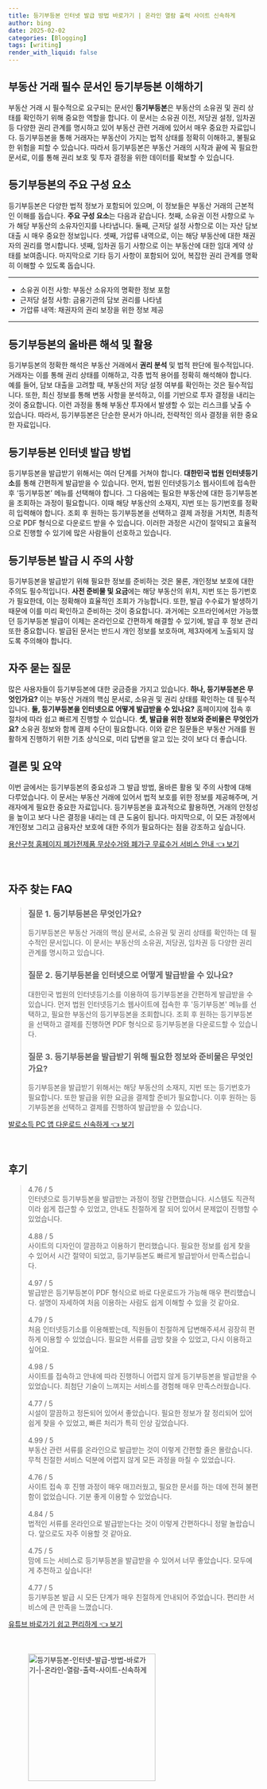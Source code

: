```yaml
---
title: 등기부등본 인터넷 발급 방법 바로가기 | 온라인 열람 출력 사이트 신속하게
author: bing
date: 2025-02-02
categories: [Blogging]
tags: [writing]
render_with_liquid: false
---
```



<h2 id='부동산 거래 필수 문서인 등기부등본 이해하기'>부동산 거래 필수 문서인 등기부등본 이해하기</h2>

<p>부동산 거래 시 필수적으로 요구되는 문서인 <b>등기부등본</b>은 부동산의 소유권 및 권리 상태를 확인하기 위해 중요한 역할을 합니다. 이 문서는 소유권 이전, 저당권 설정, 임차권 등 다양한 권리 관계를 명시하고 있어 부동산 관련 거래에 있어서 매우 중요한 자료입니다. 등기부등본을 통해 거래자는 부동산이 가지는 법적 상태를 정확히 이해하고, 불필요한 위험을 피할 수 있습니다. 따라서 등기부등본은 부동산 거래의 시작과 끝에 꼭 필요한 문서로, 이를 통해 권리 보호 및 투자 결정을 위한 데이터를 확보할 수 있습니다.</p>

<h2 id='등기부등본의 주요 구성 요소'>등기부등본의 주요 구성 요소</h2>

<p>등기부등본은 다양한 법적 정보가 포함되어 있으며, 이 정보들은 부동산 거래의 근본적인 이해를 돕습니다. <b>주요 구성 요소</b>는 다음과 같습니다. 첫째, 소유권 이전 사항으로 누가 해당 부동산의 소유자인지를 나타냅니다. 둘째, 근저당 설정 사항으로 이는 자산 담보 대출 시 매우 중요한 정보입니다. 셋째, 가압류 내역으로, 이는 해당 부동산에 대한 채권자의 권리를 명시합니다. 넷째, 임차권 등기 사항으로 이는 부동산에 대한 임대 계약 상태를 보여줍니다. 마지막으로 기타 등기 사항이 포함되어 있어, 복잡한 권리 관계를 명확히 이해할 수 있도록 돕습니다.</p>

<hr />

<ul>
    <li>소유권 이전 사항: 부동산 소유자의 명확한 정보 포함</li>
    <li>근저당 설정 사항: 금융기관의 담보 권리를 나타냄</li>
    <li>가압류 내역: 채권자의 권리 보장을 위한 정보 제공</li>
</ul>

<hr />

<h2 id='등기부등본의 올바른 해석 및 활용'>등기부등본의 올바른 해석 및 활용</h2>

<p>등기부등본의 정확한 해석은 부동산 거래에서 <b>권리 분석</b> 및 법적 판단에 필수적입니다. 거래자는 이를 통해 권리 상태를 이해하고, 각종 법적 용어를 정확히 해석해야 합니다. 예를 들어, 담보 대출을 고려할 때, 부동산의 저당 설정 여부를 확인하는 것은 필수적입니다. 또한, 최신 정보를 통해 변동 사항을 분석하고, 이를 기반으로 투자 결정을 내리는 것이 중요합니다. 이런 과정을 통해 부동산 투자에서 발생할 수 있는 리스크를 낮출 수 있습니다. 따라서, 등기부등본은 단순한 문서가 아니라, 전략적인 의사 결정을 위한 중요한 자료입니다.</p>

<h2 id='등기부등본 인터넷 발급 방법'>등기부등본 인터넷 발급 방법</h2>

<p>등기부등본을 발급받기 위해서는 여러 단계를 거쳐야 합니다. <b>대한민국 법원 인터넷등기소</b>를 통해 간편하게 발급받을 수 있습니다. 먼저, 법원 인터넷등기소 웹사이트에 접속한 후 ‘등기부등본’ 메뉴를 선택해야 합니다. 그 다음에는 필요한 부동산에 대한 등기부등본을 조회하는 과정이 필요합니다. 이때 해당 부동산의 소재지, 지번 또는 등기번호를 정확히 입력해야 합니다. 조회 후 원하는 등기부등본을 선택하고 결제 과정을 거치면, 최종적으로 PDF 형식으로 다운로드 받을 수 있습니다. 이러한 과정은 시간이 절약되고 효율적으로 진행할 수 있기에 많은 사람들이 선호하고 있습니다.</p>

<h2 id='등기부등본 발급 시 주의 사항'>등기부등본 발급 시 주의 사항</h2>

<p>등기부등본을 발급받기 위해 필요한 정보를 준비하는 것은 물론, 개인정보 보호에 대한 주의도 필수적입니다. <b>사전 준비물 및 요금</b>에는 해당 부동산의 위치, 지번 또는 등기번호가 필요한데, 이는 정확해야 효율적인 조회가 가능합니다. 또한, 발급 수수료가 발생하기 때문에 이를 미리 확인하고 준비하는 것이 중요합니다. 과거에는 오프라인에서만 가능했던 등기부등본 발급이 이제는 온라인으로 간편하게 해결할 수 있기에, 발급 후 정보 관리 또한 중요합니다. 발급된 문서는 반드시 개인 정보를 보호하며, 제3자에게 노출되지 않도록 주의해야 합니다.</p>

<h2 id='자주 묻는 질문'>자주 묻는 질문</h2>

<p>많은 사용자들이 등기부등본에 대한 궁금증을 가지고 있습니다. <b>하나, 등기부등본은 무엇인가요?</b> 이는 부동산 거래의 핵심 문서로, 소유권 및 권리 상태를 확인하는 데 필수적입니다. <b>둘, 등기부등본을 인터넷으로 어떻게 발급받을 수 있나요?</b> 홈페이지에 접속 후 절차에 따라 쉽고 빠르게 진행할 수 있습니다. <b>셋, 발급을 위한 정보와 준비물은 무엇인가요?</b> 소유권 정보와 함께 결제 수단이 필요합니다. 이와 같은 질문들은 부동산 거래를 원활하게 진행하기 위한 기초 상식으로, 미리 답변을 알고 있는 것이 보다 더 좋습니다.</p>

<h2 id='결론 및 요약'>결론 및 요약</h2>

<p>이번 글에서는 등기부등본의 중요성과 그 발급 방법, 올바른 활용 및 주의 사항에 대해 다루었습니다. 이 문서는 부동산 거래에 있어서 법적 보호를 위한 정보를 제공해주며, 거래자에게 필요한 중요한 자료입니다. 등기부등본을 효과적으로 활용하면, 거래의 안정성을 높이고 보다 나은 결정을 내리는 데 큰 도움이 됩니다. 마지막으로, 이 모든 과정에서 개인정보 그리고 금융자산 보호에 대한 주의가 필요하다는 점을 강조하고 싶습니다.</p>


<p><a class="click-button" title="용산구청 홈페이지 폐가전제품 무상수거와 폐가구 무료수거 서비스 안내" href="https://yellowplanner.github.io/posts/%EC%9A%A9%EC%82%B0%EA%B5%AC%EC%B2%AD-%ED%99%88%ED%8E%98%EC%9D%B4%EC%A7%80-%ED%8F%90%EA%B0%80%EC%A0%84%EC%A0%9C%ED%92%88-%EB%AC%B4%EC%83%81%EC%88%98%EA%B1%B0%EC%99%80-%ED%8F%90%EA%B0%80%EA%B5%AC-%EB%AC%B4%EB%A3%8C%EC%88%98%EA%B1%B0-%EC%84%9C%EB%B9%84%EC%8A%A4-%EC%95%88%EB%82%B4/" rel="dofollow">용산구청 홈페이지 폐가전제품 무상수거와 폐가구 무료수거 서비스 안내 👈 보기</a></p><br>
<h2 id='자주_찾는_FAQ'>자주 찾는 FAQ</h2>
<div itemscope="" itemtype="https://schema.org/FAQPage"> 
<blockquote> 
<div itemscope="" itemprop="mainEntity" itemtype="https://schema.org/Question"> 
<h3 itemprop="name">질문 1. 등기부등본은 무엇인가요?</h3> 
<div itemscope="" itemprop="acceptedAnswer" itemtype="https://schema.org/Answer"> 
<span itemprop="text"> 
<p>등기부등본은 부동산 거래의 핵심 문서로, 소유권 및 권리 상태를 확인하는 데 필수적인 문서입니다. 이 문서는 부동산의 소유권, 저당권, 임차권 등 다양한 권리 관계를 명시하고 있습니다.</p> 
</span> 
</div> 
</div> 

<div itemscope="" itemprop="mainEntity" itemtype="https://schema.org/Question"> 
<h3 itemprop="name">질문 2. 등기부등본을 인터넷으로 어떻게 발급받을 수 있나요?</h3> 
<div itemscope="" itemprop="acceptedAnswer" itemtype="https://schema.org/Answer"> 
<span itemprop="text"> 
<p>대한민국 법원의 인터넷등기소를 이용하여 등기부등본을 간편하게 발급받을 수 있습니다. 먼저 법원 인터넷등기소 웹사이트에 접속한 후 '등기부등본' 메뉴를 선택하고, 필요한 부동산의 등기부등본을 조회합니다. 조회 후 원하는 등기부등본을 선택하고 결제를 진행하면 PDF 형식으로 등기부등본을 다운로드할 수 있습니다.</p> 
</span> 
</div> 
</div> 

<div itemscope="" itemprop="mainEntity" itemtype="https://schema.org/Question"> 
<h3 itemprop="name">질문 3. 등기부등본을 발급받기 위해 필요한 정보와 준비물은 무엇인가요?</h3> 
<div itemscope="" itemprop="acceptedAnswer" itemtype="https://schema.org/Answer"> 
<span itemprop="text"> 
<p>등기부등본을 발급받기 위해서는 해당 부동산의 소재지, 지번 또는 등기번호가 필요합니다. 또한 발급을 위한 요금을 결제할 준비가 필요합니다. 이후 원하는 등기부등본을 선택하고 결제를 진행하여 발급받을 수 있습니다.</p> 
</span> 
</div> 
</div> 

</blockquote> 
</div>
<p><a class="click-button" title="발로소득 PC 앱 다운로드 신속하게" href="https://yellowplanner.github.io/posts/%EB%B0%9C%EB%A1%9C%EC%86%8C%EB%93%9D-PC-%EC%95%B1-%EB%8B%A4%EC%9A%B4%EB%A1%9C%EB%93%9C-%EC%8B%A0%EC%86%8D%ED%95%98%EA%B2%8C/" rel="dofollow">발로소득 PC 앱 다운로드 신속하게 👈 보기</a></p><br>
<h2 id='후기'>후기</h2>
<div itemscope itemtype="https://schema.org/Product">
  <blockquote>
  <div itemprop="review" itemscope itemtype="https://schema.org/Review">
      <div itemprop="reviewRating" itemscope itemtype="https://schema.org/Rating"> <span itemprop="ratingValue">4.76</span> / <span itemprop="bestRating">5</span> </div>
      <span itemprop="reviewBody">인터넷으로 등기부등본을 발급받는 과정이 정말 간편했습니다. 시스템도 직관적이라 쉽게 접근할 수 있었고, 안내도 친절하게 잘 되어 있어서 문제없이 진행할 수 있었습니다.</span>
  </div>
  <br>
  <div itemprop="review" itemscope itemtype="https://schema.org/Review">
      <div itemprop="reviewRating" itemscope itemtype="https://schema.org/Rating"> <span itemprop="ratingValue">4.88</span> / <span itemprop="bestRating">5</span> </div>
      <span itemprop="reviewBody">사이트의 디자인이 깔끔하고 이용하기 편리했습니다. 필요한 정보를 쉽게 찾을 수 있어서 시간 절약이 되었고, 등기부등본도 빠르게 발급받아서 만족스럽습니다.</span>
  </div>
  <br>
  <div itemprop="review" itemscope itemtype="https://schema.org/Review">
      <div itemprop="reviewRating" itemscope itemtype="https://schema.org/Rating"> <span itemprop="ratingValue">4.97</span> / <span itemprop="bestRating">5</span> </div>
      <span itemprop="reviewBody">발급받은 등기부등본이 PDF 형식으로 바로 다운로드가 가능해 매우 편리했습니다. 설명이 자세하여 처음 이용하는 사람도 쉽게 이해할 수 있을 것 같아요.</span>
  </div>
  <br>
  <div itemprop="review" itemscope itemtype="https://schema.org/Review">
      <div itemprop="reviewRating" itemscope itemtype="https://schema.org/Rating"> <span itemprop="ratingValue">4.79</span> / <span itemprop="bestRating">5</span> </div>
      <span itemprop="reviewBody">처음 인터넷등기소를 이용해봤는데, 직원들이 친절하게 답변해주셔서 굉장히 편하게 이용할 수 있었습니다. 필요한 서류를 금방 찾을 수 있었고, 다시 이용하고 싶어요.</span>
  </div>
  <br>
  <div itemprop="review" itemscope itemtype="https://schema.org/Review">
      <div itemprop="reviewRating" itemscope itemtype="https://schema.org/Rating"> <span itemprop="ratingValue">4.98</span> / <span itemprop="bestRating">5</span> </div>
      <span itemprop="reviewBody">사이트를 접속하고 안내에 따라 진행하니 어렵지 않게 등기부등본을 발급받을 수 있었습니다. 최첨단 기술이 느껴지는 서비스를 경험해 매우 만족스러웠습니다.</span>
  </div>
  <br>
  <div itemprop="review" itemscope itemtype="https://schema.org/Review">
      <div itemprop="reviewRating" itemscope itemtype="https://schema.org/Rating"> <span itemprop="ratingValue">4.77</span> / <span itemprop="bestRating">5</span> </div>
      <span itemprop="reviewBody">시설이 깔끔하고 정돈되어 있어서 좋았습니다. 필요한 정보가 잘 정리되어 있어 쉽게 찾을 수 있었고, 빠른 처리가 특히 인상 깊었습니다.</span>
  </div>
  <br>
  <div itemprop="review" itemscope itemtype="https://schema.org/Review">
      <div itemprop="reviewRating" itemscope itemtype="https://schema.org/Rating"> <span itemprop="ratingValue">4.99</span> / <span itemprop="bestRating">5</span> </div>
      <span itemprop="reviewBody">부동산 관련 서류를 온라인으로 발급받는 것이 이렇게 간편할 줄은 몰랐습니다. 무척 친절한 서비스 덕분에 어렵지 않게 모든 과정을 마칠 수 있었습니다.</span>
  </div>
  <br>
  <div itemprop="review" itemscope itemtype="https://schema.org/Review">
      <div itemprop="reviewRating" itemscope itemtype="https://schema.org/Rating"> <span itemprop="ratingValue">4.76</span> / <span itemprop="bestRating">5</span> </div>
      <span itemprop="reviewBody">사이트 접속 후 진행 과정이 매우 매끄러웠고, 필요한 문서를 하는 데에 전혀 불편함이 없었습니다. 기분 좋게 이용할 수 있었습니다.</span>
  </div>
  <br>
  <div itemprop="review" itemscope itemtype="https://schema.org/Review">
      <div itemprop="reviewRating" itemscope itemtype="https://schema.org/Rating"> <span itemprop="ratingValue">4.84</span> / <span itemprop="bestRating">5</span> </div>
      <span itemprop="reviewBody">법적인 서류를 온라인으로 발급받는다는 것이 이렇게 간편하다니 정말 놀랍습니다. 앞으로도 자주 이용할 것 같아요.</span>
  </div>
  <br>
  <div itemprop="review" itemscope itemtype="https://schema.org/Review">
      <div itemprop="reviewRating" itemscope itemtype="https://schema.org/Rating"> <span itemprop="ratingValue">4.75</span> / <span itemprop="bestRating">5</span> </div>
      <span itemprop="reviewBody">맘에 드는 서비스로 등기부등본을 발급받을 수 있어서 너무 좋았습니다. 모두에게 추천하고 싶습니다!</span>
  </div>
  <br>
  <div itemprop="review" itemscope itemtype="https://schema.org/Review">
      <div itemprop="reviewRating" itemscope itemtype="https://schema.org/Rating"> <span itemprop="ratingValue">4.77</span> / <span itemprop="bestRating">5</span> </div>
      <span itemprop="reviewBody">등기부등본 발급 시 모든 단계가 매우 친절하게 안내되어 주었습니다. 편리한 서비스에 큰 만족을 느꼈습니다.</span>
  </div>
  </blockquote>
</div>
<p><a class="click-button" title="유튜브 바로가기 쉽고 편리하게" href="https://yellowplanner.github.io/posts/%EC%9C%A0%ED%8A%9C%EB%B8%8C-%EB%B0%94%EB%A1%9C%EA%B0%80%EA%B8%B0-%EC%89%BD%EA%B3%A0-%ED%8E%B8%EB%A6%AC%ED%95%98%EA%B2%8C/" rel="dofollow">유튜브 바로가기 쉽고 편리하게 👈 보기</a></p><br>
<figure class="image"><img src="https://yellowplanner.github.io/assets/img/thumbnail/등기부등본-인터넷-발급-방법-바로가기-|-온라인-열람-출력-사이트-신속하게.webp" alt="등기부등본-인터넷-발급-방법-바로가기-|-온라인-열람-출력-사이트-신속하게" width="256" height="256"></figure>